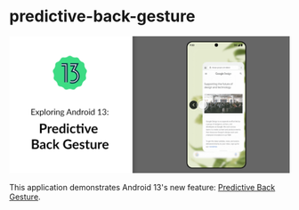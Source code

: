 # predictive-back-gesture

<div align="center">
    <img src="screenshots/android-13-predictive-back-gesture.png" />
</div>

This application demonstrates Android 13's new feature: [Predictive Back Gesture](https://developer.android.com/about/versions/13/features/predictive-back-gesture).
